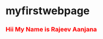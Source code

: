 # myfirstwebpage
<!DOCTYPE html>
<html>
  <head>
    <title></title>
    <style>
      h3{
      color:red;
      }
    </style>
    </head>
  <body>
    <h3>Hii My Name is Rajeev Aanjana</h3>
  </body>
  </html>
